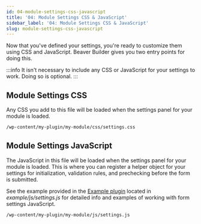 ```yaml
---
id: 04-module-settings-css-javascript
title: '04: Module Settings CSS & JavaScript'
sidebar_label: '04: Module Settings CSS & JavaScript'
slug: module-settings-css-javascript
---
```


Now that you've defined your settings, you're ready to customize them using CSS and JavaScript. Beaver Builder gives you two entry points for doing this.

:::info
It isn't necessary to include any CSS or JavaScript for your settings to work. Doing so is optional.
:::

## Module Settings CSS

Any CSS you add to this file will be loaded when the settings panel for your
module is loaded.

```bash
/wp-content/my-plugin/my-module/css/settings.css
```

## Module Settings JavaScript

The JavaScript in this file will be loaded when the settings panel for your
module is loaded. This is where you can register a helper object for your
settings for initialization, validation rules, and prechecking before the form
is submitted.

See the example provided in the [Example plugin](index.md) located in *example/js/settings.js* for detailed info and examples of working with form settings JavaScript.

```bash
/wp-content/my-plugin/my-module/js/settings.js
```
